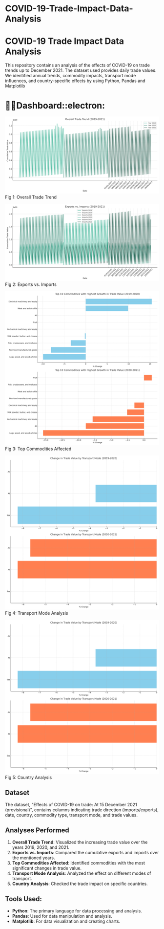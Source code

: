 # COVID-19-Trade-Impact-Data-Analysis
# COVID-19 Trade Impact Data Analysis
This repository contains an analysis of the effects of COVID-19 on trade trends up to December 2021. The dataset used provides daily trade values. We identified annual trends, commodity impacts, transport mode influences, and country-specific effects by using Python, Pandas and Matplotlib

# :man_student:Dashboard::electron:

![Overall Trade Trend](https://github.com/farhansadeed/Python-COVID-19-Trade-Impact-Data-Analysis/blob/main/overall_trade_trend.png)
                                                   Fig 1: Overall Trade Trend

![Exports vs. Imports](https://github.com/farhansadeed/Python-COVID-19-Trade-Impact-Data-Analysis/blob/main/exports_vs_imports.png)
                                                   Fig 2: Exports vs. Imports             

![Top Commodities Affected](https://github.com/farhansadeed/Python-COVID-19-Trade-Impact-Data-Analysis/blob/main/top_commodities_affected.png)
                                                   Fig 3: Top Commodities Affected          

![Transport Mode Analysis](https://github.com/farhansadeed/Python-COVID-19-Trade-Impact-Data-Analysis/blob/main/transport_mode_analysis.png)
                                                   Fig 4: Transport Mode Analysis  

![Country Analysis](https://github.com/farhansadeed/Python-COVID-19-Trade-Impact-Data-Analysis/blob/main/transport_mode_analysis.png)
                                                   Fig 5: Country Analysis 
## Dataset

The dataset, "Effects of COVID-19 on trade: At 15 December 2021 (provisional)", contains columns indicating trade direction (imports/exports), date, country, commodity type, transport mode, and trade values.

## Analyses Performed

1. **Overall Trade Trend**: Visualized the increasing trade value over the years 2019, 2020, and 2021.
2. **Exports vs. Imports**: Compared the cumulative exports and imports over the mentioned years.
3. **Top Commodities Affected**: Identified commodities with the most significant changes in trade value.
4. **Transport Mode Analysis**: Analyzed the effect on different modes of transport.
5. **Country Analysis**: Checked the trade impact on specific countries.

## Tools Used:

- **Python**: The primary language for data processing and analysis.
- **Pandas**: Used for data manipulation and analysis.
- **Matplotlib**: For data visualization and creating charts.
